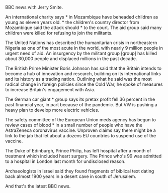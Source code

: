 BBC news with Jerry Smite.

An international charity says * in Mozambique have beheaded children as young as eleven years old. * the children's country director from Mozambique said the attack should * to the court. The aid group said many children were killed for refusing to join the militants.

The United Nations has described the humanitarian crisis in northeastern Nigeria as one of the most acute in the world, with nearly 9 million people in urgent need of aid. An insurgency by the militant group [group] has killed about 30,000 people and displaced millions in the past decade.

The British Prime Minister Boris Johnson has said that the Britain intends to become a hub of innovation and research, building on its international links and its history as a trading nation. Outlining what he said was the most radical change in foreign policies since the Cold War, he spoke of measures to increase Britain's engagement with Asia.

The German car giant * group says its pretax profit fell 36 percent in the past financial year, in part because of the pandemic. But VW is pushing a heavy plan to develop more electric vehicles.

The safety committee of the European Union meds agency has begun to review cases of blood * in a small number of people who have the AstraZeneca coronavirus vaccine. Unproven claims say there might be a link to the jab that let about a dozens EU countries to suspend use of the vaccine.

The Duke of Edinburgh, Prince Philip, has left hospital after a month of treatment which included heart surgery. The Prince who's 99 was admitted to a hospital in London last month for undisclosed reason.

Archaeologists in Israel said they found fragments of biblical text dating back almost 1900 years in a desert cave in south of Jerusalem.

And that's the latest BBC news.
